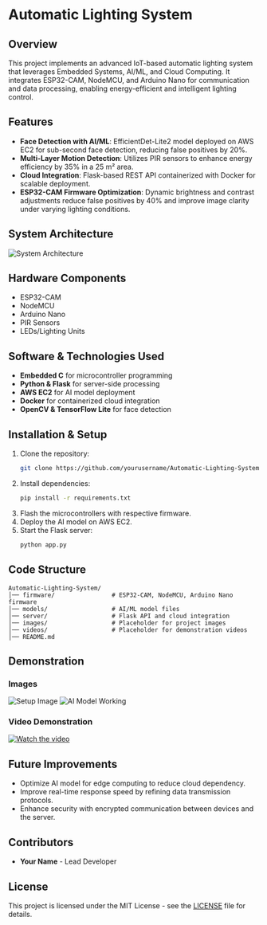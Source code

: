 # Automatic Lighting System

## Overview
This project implements an advanced IoT-based automatic lighting system that leverages Embedded Systems, AI/ML, and Cloud Computing. It integrates ESP32-CAM, NodeMCU, and Arduino Nano for communication and data processing, enabling energy-efficient and intelligent lighting control.

## Features
- **Face Detection with AI/ML**: EfficientDet-Lite2 model deployed on AWS EC2 for sub-second face detection, reducing false positives by 20%.
- **Multi-Layer Motion Detection**: Utilizes PIR sensors to enhance energy efficiency by 35% in a 25 m² area.
- **Cloud Integration**: Flask-based REST API containerized with Docker for scalable deployment.
- **ESP32-CAM Firmware Optimization**: Dynamic brightness and contrast adjustments reduce false positives by 40% and improve image clarity under varying lighting conditions.

## System Architecture
![System Architecture](path/to/system_architecture_image.png)

## Hardware Components
- ESP32-CAM
- NodeMCU
- Arduino Nano
- PIR Sensors
- LEDs/Lighting Units

## Software & Technologies Used
- **Embedded C** for microcontroller programming
- **Python & Flask** for server-side processing
- **AWS EC2** for AI model deployment
- **Docker** for containerized cloud integration
- **OpenCV & TensorFlow Lite** for face detection

## Installation & Setup
1. Clone the repository:
   ```bash
   git clone https://github.com/yourusername/Automatic-Lighting-System.git
   ```
2. Install dependencies:
   ```bash
   pip install -r requirements.txt
   ```
3. Flash the microcontrollers with respective firmware.
4. Deploy the AI model on AWS EC2.
5. Start the Flask server:
   ```bash
   python app.py
   ```

## Code Structure
```
Automatic-Lighting-System/
│── firmware/                # ESP32-CAM, NodeMCU, Arduino Nano firmware
│── models/                  # AI/ML model files
│── server/                  # Flask API and cloud integration
│── images/                  # Placeholder for project images
│── videos/                  # Placeholder for demonstration videos
│── README.md
```

## Demonstration
### Images
![Setup Image](path/to/setup_image.png)
![AI Model Working](path/to/ai_model_image.png)

### Video Demonstration
[![Watch the video](path/to/video_thumbnail.png)](path/to/project_video.mp4)

## Future Improvements
- Optimize AI model for edge computing to reduce cloud dependency.
- Improve real-time response speed by refining data transmission protocols.
- Enhance security with encrypted communication between devices and the server.

## Contributors
- **Your Name** - Lead Developer

## License
This project is licensed under the MIT License - see the [LICENSE](LICENSE) file for details.

